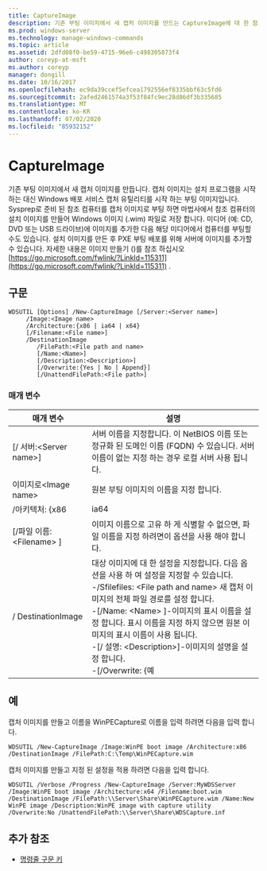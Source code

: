 ```yaml
---
title: CaptureImage
description: 기존 부팅 이미지에서 새 캡처 이미지를 만드는 CaptureImage에 대 한 참조 문서입니다.
ms.prod: windows-server
ms.technology: manage-windows-commands
ms.topic: article
ms.assetid: 2dfd08f0-be59-4715-96e6-c498305873f4
author: coreyp-at-msft
ms.author: coreyp
manager: dongill
ms.date: 10/16/2017
ms.openlocfilehash: ec9da39ccef5efcea1792556ef8335bbf63c5fd6
ms.sourcegitcommit: 2afed2461574a3f53f84fc9ec28d86df3b335685
ms.translationtype: MT
ms.contentlocale: ko-KR
ms.lasthandoff: 07/02/2020
ms.locfileid: "85932152"
---
```

# <a name="new-captureimage"></a>CaptureImage

기존 부팅 이미지에서 새 캡처 이미지를 만듭니다. 캡처 이미지는 설치 프로그램을 시작 하는 대신 Windows 배포 서비스 캡처 유틸리티를 시작 하는 부팅 이미지입니다. Sysprep로 준비 된 참조 컴퓨터를 캡처 이미지로 부팅 하면 마법사에서 참조 컴퓨터의 설치 이미지를 만들어 Windows 이미지 (.wim) 파일로 저장 합니다. 미디어 (예: CD, DVD 또는 USB 드라이브)에 이미지를 추가한 다음 해당 미디어에서 컴퓨터를 부팅할 수도 있습니다. 설치 이미지를 만든 후 PXE 부팅 배포를 위해 서버에 이미지를 추가할 수 있습니다. 자세한 내용은 이미지 만들기 ()를 참조 하십시오 [https://go.microsoft.com/fwlink/?LinkId=115311](https://go.microsoft.com/fwlink/?LinkId=115311) .

## <a name="syntax"></a>구문

```
WDSUTIL [Options] /New-CaptureImage [/Server:<Server name>]
     /Image:<Image name>
     /Architecture:{x86 | ia64 | x64}
     [/Filename:<File name>]
     /DestinationImage
        /FilePath:<File path and name>
        [/Name:<Name>]
        [/Description:<Description>]
        [/Overwrite:{Yes | No | Append}]
        [/UnattendFilePath:<File path>]
```

### <a name="parameters"></a>매개 변수

|        매개 변수         |                                                                                                                                                                                                                         설명                                                                                                                                                                                                                          |
|--------------------------|--------------------------------------------------------------------------------------------------------------------------------------------------------------------------------------------------------------------------------------------------------------------------------------------------------------------------------------------------------------------------------------------------------------------------------------------------------------|
| [/ 서버:\<Server name>] |                                                                                                                                       서버 이름을 지정합니다. 이 NetBIOS 이름 또는 정규화 된 도메인 이름 (FQDN) 수 있습니다. 서버 이름이 없는 지정 하는 경우 로컬 서버 사용 됩니다.                                                                                                                                        |
|   이미지로\<Image name>   |                                                                                                                                                                                                         원본 부팅 이미지의 이름을 지정 합니다.                                                                                                                                                                                                         |
|   /아키텍처: {x86    |                                                                                                                                                                                                                             ia64                                                                                                                                                                                                                             |
| [/파일 이름: \<Filename> ] |                                                                                                                                                                            이미지 이름으로 고유 하 게 식별할 수 없으면, 파일 이름을 지정 하려면이 옵션을 사용 해야 합니다.                                                                                                                                                                            |
|    / DestinationImage     | 대상 이미지에 대 한 설정을 지정합니다. 다음 옵션을 사용 하 여 설정을 지정할 수 있습니다.</br>-/Sfilefiles: \<File path and name> 새 캡처 이미지의 전체 파일 경로를 설정 합니다.</br>-[/Name: \<Name> ]-이미지의 표시 이름을 설정 합니다. 표시 이름을 지정 하지 않으면 원본 이미지의 표시 이름이 사용 됩니다.</br>-[/ 설명: \<Description>]-이미지의 설명을 설정 합니다.</br>-[/Overwrite: {예 |

## <a name="examples"></a>예

캡처 이미지를 만들고 이름을 WinPECapture로 이름을 입력 하려면 다음을 입력 합니다.
```
WDSUTIL /New-CaptureImage /Image:WinPE boot image /Architecture:x86 /DestinationImage /FilePath:C:\Temp\WinPECapture.wim
```
캡처 이미지를 만들고 지정 된 설정을 적용 하려면 다음을 입력 합니다.
```
WDSUTIL /Verbose /Progress /New-CaptureImage /Server:MyWDSServer /Image:WinPE boot image /Architecture:x64 /Filename:boot.wim
/DestinationImage /FilePath:\\Server\Share\WinPECapture.wim /Name:New WinPE image /Description:WinPE image with capture utility /Overwrite:No /UnattendFilePath:\\Server\Share\WDSCapture.inf
```

## <a name="additional-references"></a>추가 참조

- [명령줄 구문 키](command-line-syntax-key.md)